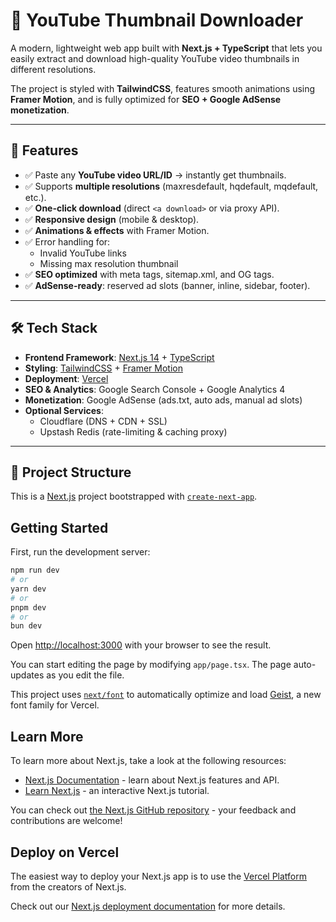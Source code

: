 # 🎥 YouTube Thumbnail Downloader

A modern, lightweight web app built with **Next.js + TypeScript** that lets you easily extract and download high-quality YouTube video thumbnails in different resolutions.  

The project is styled with **TailwindCSS**, features smooth animations using **Framer Motion**, and is fully optimized for **SEO + Google AdSense monetization**.

---

## 🚀 Features

- ✅ Paste any **YouTube video URL/ID** → instantly get thumbnails.  
- ✅ Supports **multiple resolutions** (maxresdefault, hqdefault, mqdefault, etc.).  
- ✅ **One-click download** (direct `<a download>` or via proxy API).  
- ✅ **Responsive design** (mobile & desktop).  
- ✅ **Animations & effects** with Framer Motion.  
- ✅ Error handling for:
  - Invalid YouTube links  
  - Missing max resolution thumbnail  
- ✅ **SEO optimized** with meta tags, sitemap.xml, and OG tags.  
- ✅ **AdSense-ready**: reserved ad slots (banner, inline, sidebar, footer).  

---

## 🛠️ Tech Stack

- **Frontend Framework**: [Next.js 14](https://nextjs.org/) + [TypeScript](https://www.typescriptlang.org/)  
- **Styling**: [TailwindCSS](https://tailwindcss.com/) + [Framer Motion](https://www.framer.com/motion/)  
- **Deployment**: [Vercel](https://vercel.com/)  
- **SEO & Analytics**: Google Search Console + Google Analytics 4  
- **Monetization**: Google AdSense (ads.txt, auto ads, manual ad slots)  
- **Optional Services**:  
  - Cloudflare (DNS + CDN + SSL)  
  - Upstash Redis (rate-limiting & caching proxy)  

---

## 📂 Project Structure




This is a [Next.js](https://nextjs.org) project bootstrapped with [`create-next-app`](https://nextjs.org/docs/app/api-reference/cli/create-next-app).

## Getting Started

First, run the development server:

```bash
npm run dev
# or
yarn dev
# or
pnpm dev
# or
bun dev
```

Open [http://localhost:3000](http://localhost:3000) with your browser to see the result.

You can start editing the page by modifying `app/page.tsx`. The page auto-updates as you edit the file.

This project uses [`next/font`](https://nextjs.org/docs/app/building-your-application/optimizing/fonts) to automatically optimize and load [Geist](https://vercel.com/font), a new font family for Vercel.

## Learn More

To learn more about Next.js, take a look at the following resources:

- [Next.js Documentation](https://nextjs.org/docs) - learn about Next.js features and API.
- [Learn Next.js](https://nextjs.org/learn) - an interactive Next.js tutorial.

You can check out [the Next.js GitHub repository](https://github.com/vercel/next.js) - your feedback and contributions are welcome!

## Deploy on Vercel

The easiest way to deploy your Next.js app is to use the [Vercel Platform](https://vercel.com/new?utm_medium=default-template&filter=next.js&utm_source=create-next-app&utm_campaign=create-next-app-readme) from the creators of Next.js.

Check out our [Next.js deployment documentation](https://nextjs.org/docs/app/building-your-application/deploying) for more details.
